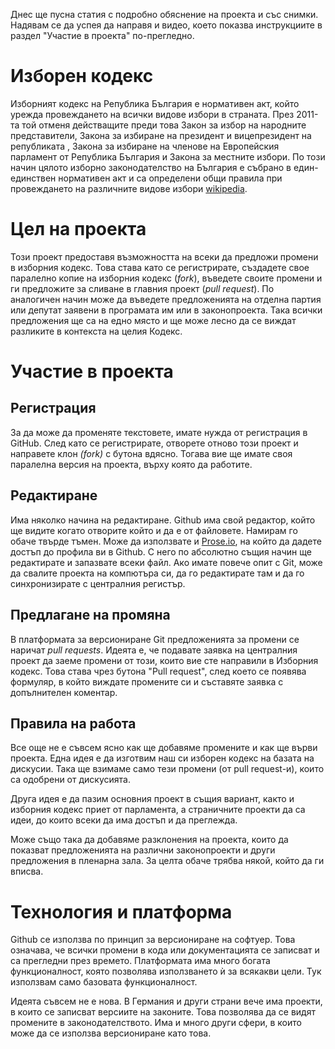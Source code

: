 Днес ще пусна статия с подробно обяснение на проекта и със снимки. Надявам се да успея да направя и видео, което показва инструкциите в раздел "Участие в проекта" по-прегледно.

# Изборен кодекс

Изборният кодекс на Република България е нормативен акт, който урежда провеждането на всички видове избори в страната. През 2011-та той отменя действащите преди това Закон за избор на народните представители, Закона за избиране на президент и вицепрезидент на републиката , Закона за избиране на членове на Европейския парламент от Република България и Закона за местните избори. По този начин цялото изборно законодателство на България е събрано в един-единствен нормативен акт и са определени общи правила при провеждането на различните видове избори [wikipedia](http://bg.wikipedia.org/wiki/%D0%98%D0%B7%D0%B1%D0%BE%D1%80%D0%B5%D0%BD_%D0%BA%D0%BE%D0%B4%D0%B5%D0%BA%D1%81_2011).

# Цел на проекта

Този проект предоставя възможността на всеки да предложи промени в изборния кодекс. Това става като се регистрирате, създадете свое паралелно копие на изборния кодекс (_fork_), въведете своите промени и ги предложите за сливане в главния проект (_pull request_). 
По аналогичен начин може да въведете предложенията на отделна партия или депутат заявени в програмата им или в законопроекта. Така всички предложения ще са на едно място и ще може лесно да се виждат разликите в контекста на целия Кодекс.

# Участие в проекта

## Регистрация
За да може да променяте текстовете, имате нужда от регистрация в GitHub. След като се регистрирате, отворете отново този проект и направете клон _(fork)_ с бутона вдясно. Тогава вие ще имате своя паралелна версия на проекта, върху която да работите.

## Редактиране
Има няколко начина на редактиране. Github има свой редактор, който ще видите когато отворите който и да е от файловете. Намирам го обаче твърде тъмен. Може да използвате и [Prose.io](http://prose.io/), на който да дадете достъп до профила ви в Github. С него по абсолютно същия начин ще редактирате и запазвате всеки файл. Ако имате повече опит с Git, може да свалите проекта на компютъра си, да го редактирате там и да го синхронизирате с централния регистър.

## Предлагане на промяна
В платформата за версиониране Git предложенията за промени се наричат _pull requests_. Идеята е, че подавате заявка на централния проект да заеме промени от този, които вие сте направили в Изборния кодекс. Това става чрез бутона "Pull request", след което се появява формуляр, в който виждате промените си и съставяте заявка с допълнителен коментар. 

## Правила на работа
Все още не е съвсем ясно как ще добавяме промените и как ще върви проекта. Една идея е да изготвим наш си изборен кодекс на базата на дискусии. Така ще взимаме само тези промени (от pull request-и), които са одобрени от дискусията. 

Друга идея е да пазим основния проект в същия вариант, както и изборния кодекс приет от парламента, а страничните проекти да са идеи, до които всеки да има достъп и да преглежда. 

Може също така да добавяме разклонения на проекта, които да показват предложенията на различни законопроекти и други предложения в пленарна зала. За целта обаче трябва някой, който да ги вписва. 

# Технология и платформа

Github се използва по принцип за версиониране на софтуер. Това означава, че всички промени в кода или документацията се записват и са прегледни през времето. Платформата има много богата функционалност, която позволява използването ѝ за всякакви цели. Тук използвам само базовата функционалност.

Идеята съвсем не е нова. В Германия и други страни вече има проекти, в които се записват версиите на законите. Това позволява да се видят промените в законодателството. Има и много други сфери, в които може да се използва версиониране като това. 
